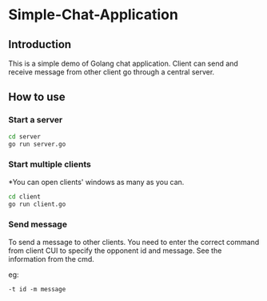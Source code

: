 # Simple-Chat-Application

## Introduction
This is a simple demo of Golang chat application. Client can send and receive message from other client go through a central server.

## How to use
### Start a server
```bash
cd server
go run server.go
```

### Start multiple clients
*You can open clients' windows as many as you can.
```bash
cd client
go run client.go
```

### Send message
To send a message to other clients.
You need to enter the correct command from client CUI to specify the opponent id and message. See the information from the cmd.

eg:
```
-t id -m message
```
